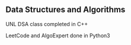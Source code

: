 ## Data Structures and Algorithms

UNL DSA class completed in C++

LeetCode and AlgoExpert done in Python3
